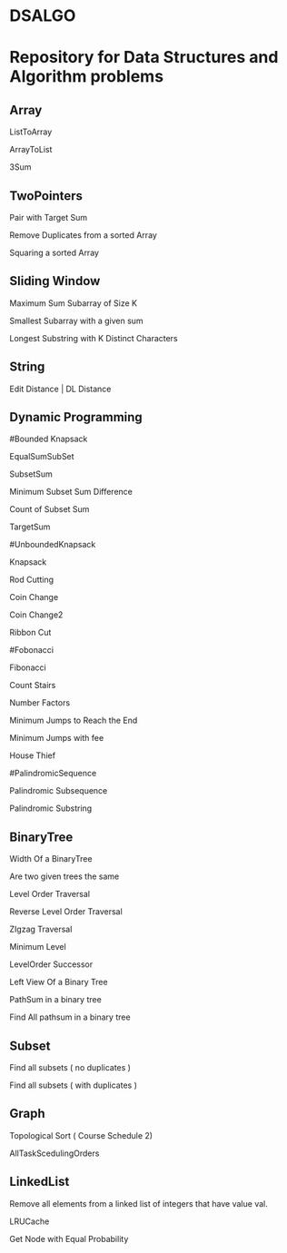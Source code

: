 # DSALGO
# Repository for Data Structures and Algorithm problems

Array
-----

ListToArray

ArrayToList

3Sum

TwoPointers
------------

Pair with Target Sum

Remove Duplicates from a sorted Array

Squaring a sorted Array


Sliding Window
--------------

Maximum Sum Subarray of Size K

Smallest Subarray with a given sum

Longest Substring with K Distinct Characters


String
------

Edit Distance | DL Distance

Dynamic Programming
-------------------

#Bounded Knapsack

EqualSumSubSet

SubsetSum

Minimum Subset Sum Difference

Count of Subset Sum

TargetSum

#UnboundedKnapsack

Knapsack

Rod Cutting

Coin Change

Coin Change2

Ribbon Cut

#Fobonacci

Fibonacci

Count Stairs

Number Factors

Minimum Jumps to Reach the End

Minimum Jumps with fee

House Thief

#PalindromicSequence

Palindromic Subsequence

Palindromic Substring


BinaryTree
----------
Width Of a BinaryTree

Are two given trees the same

Level Order Traversal

Reverse Level Order Traversal

ZIgzag Traversal

Minimum Level

LevelOrder Successor

Left View Of a Binary Tree

PathSum in a binary tree

Find All pathsum in a binary tree

Subset
------
Find all subsets ( no duplicates )

Find all subsets ( with duplicates )

Graph
------
Topological Sort ( Course Schedule 2)

AllTaskScedulingOrders

LinkedList
----------

Remove all elements from a linked list of integers that have value val.

LRUCache

Get Node with Equal Probability
